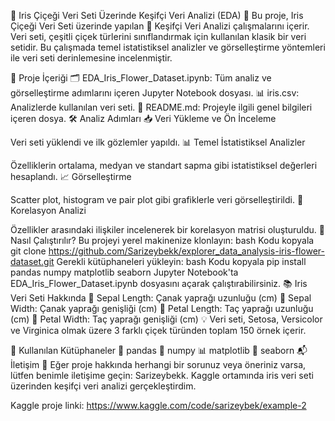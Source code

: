 🌸 Iris Çiçeği Veri Seti Üzerinde Keşifçi Veri Analizi (EDA) 🌟
Bu proje, Iris Çiçeği Veri Seti üzerinde yapılan 🧐 Keşifçi Veri Analizi çalışmalarını içerir. Veri seti, çeşitli çiçek türlerini sınıflandırmak için kullanılan klasik bir veri setidir. Bu çalışmada temel istatistiksel analizler ve görselleştirme yöntemleri ile veri seti derinlemesine incelenmiştir.

📂 Proje İçeriği
🗂️ EDA_Iris_Flower_Dataset.ipynb: Tüm analiz ve görselleştirme adımlarını içeren Jupyter Notebook dosyası.
📊 iris.csv: Analizlerde kullanılan veri seti.
📄 README.md: Projeyle ilgili genel bilgileri içeren dosya.
🛠️ Analiz Adımları
📥 Veri Yükleme ve Ön İnceleme

Veri seti yüklendi ve ilk gözlemler yapıldı.
📊 Temel İstatistiksel Analizler

Özelliklerin ortalama, medyan ve standart sapma gibi istatistiksel değerleri hesaplandı.
📈 Görselleştirme

Scatter plot, histogram ve pair plot gibi grafiklerle veri görselleştirildi.
🔗 Korelasyon Analizi

Özellikler arasındaki ilişkiler incelenerek bir korelasyon matrisi oluşturuldu.
🚀 Nasıl Çalıştırılır?
Bu projeyi yerel makinenize klonlayın:
bash
Kodu kopyala
git clone https://github.com/Sarizeybekk/explorer_data_analysis-iris-flower-dataset.git
Gerekli kütüphaneleri yükleyin:
bash
Kodu kopyala
pip install pandas numpy matplotlib seaborn
Jupyter Notebook'ta EDA_Iris_Flower_Dataset.ipynb dosyasını açarak çalıştırabilirsiniz.
📚 Iris Veri Seti Hakkında
🌸 Sepal Length: Çanak yaprağı uzunluğu (cm)
🌸 Sepal Width: Çanak yaprağı genişliği (cm)
🌸 Petal Length: Taç yaprağı uzunluğu (cm)
🌸 Petal Width: Taç yaprağı genişliği (cm)
💡 Veri seti, Setosa, Versicolor ve Virginica olmak üzere 3 farklı çiçek türünden toplam 150 örnek içerir.

🔧 Kullanılan Kütüphaneler
🐼 pandas
🔢 numpy
📊 matplotlib
🌈 seaborn
📬 İletişim
📧 Eğer proje hakkında herhangi bir sorunuz veya öneriniz varsa, lütfen benimle iletişime geçin: Sarizeybekk.
Kaggle ortamında iris veri seti üzerinden keşifçi veri analizi gerçekleştirdim.

Kaggle proje linki:
https://www.kaggle.com/code/sarizeybek/example-2
